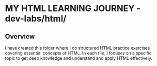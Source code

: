 # MY HTML LEARNING JOURNEY - dev-labs/html/

## Overview

I have created this folder where I do structured HTML practice exercises covering essential concepts of HTML.
In each file, I focuses on a specific topic to get deep knowledge and understand and apply HTML effectively.